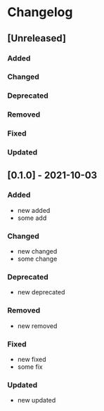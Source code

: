 # Changelog

## [Unreleased]

### Added

### Changed

### Deprecated

### Removed

### Fixed

### Updated

## [0.1.0] - 2021-10-03

### Added

- new added
- some add

### Changed

- new changed
- some change

### Deprecated

- new deprecated

### Removed

- new removed

### Fixed

- new fixed
- some fix

### Updated

- new updated
